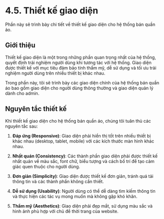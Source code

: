# 4.5. Thiết kế giao diện

Phần này sẽ trình bày chi tiết về thiết kế giao diện cho hệ thống bán quần áo.

## Giới thiệu

Thiết kế giao diện là một trong những phần quan trọng nhất của hệ thống, quyết định trải nghiệm người dùng khi tương tác với hệ thống. Giao diện được thiết kế với mục tiêu đảm bảo tính thẩm mỹ, dễ sử dụng và tối ưu trải nghiệm người dùng trên nhiều thiết bị khác nhau.

Trong phần này, tôi sẽ trình bày các giao diện chính của hệ thống bán quần áo bao gồm giao diện cho người dùng thông thường và giao diện quản lý dành cho admin.

## Nguyên tắc thiết kế

Khi thiết kế giao diện cho hệ thống bán quần áo, chúng tôi tuân thủ các nguyên tắc sau:

1. **Đáp ứng (Responsive)**: Giao diện phải hiển thị tốt trên nhiều thiết bị khác nhau (desktop, tablet, mobile) với các kích thước màn hình khác nhau.

2. **Nhất quán (Consistency)**: Các thành phần giao diện phải được thiết kế nhất quán về màu sắc, font chữ, biểu tượng và cách bố trí để tạo cảm giác quen thuộc cho người dùng.

3. **Đơn giản (Simplicity)**: Giao diện được thiết kế đơn giản, tránh quá tải thông tin và các thành phần không cần thiết.

4. **Dễ sử dụng (Usability)**: Người dùng có thể dễ dàng tìm kiếm thông tin và thực hiện các tác vụ mong muốn mà không gặp khó khăn.

5. **Thẩm mỹ (Aesthetics)**: Giao diện phải đẹp mắt, sử dụng màu sắc và hình ảnh phù hợp với chủ đề thời trang của website. 